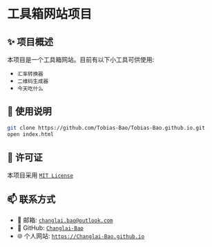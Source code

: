 # 工具箱网站项目

## ✨ 项目概述

本项目是一个工具箱网站。目前有以下小工具可供使用:

- `汇率转换器`
- `二维码生成器`
- `今天吃什么`

## 🚀 使用说明

```bash
git clone https://github.com/Tobias-Bao/Tobias-Bao.github.io.git
open index.html
```

## 📜 许可证

本项目采用 [`MIT License`](LICENSE)

## 📫 联系方式

- 📧 邮箱: [`changlai.bao@outlook.com`](mailto:changlai.bao@outlook.com)
- 🐙 GitHub: [`Changlai-Bao`](https://github.com/Changlai-Bao)
- 🌐 个人网站: [`https://Changlai-Bao.github.io`](https://Changlai-Bao.github.io)
